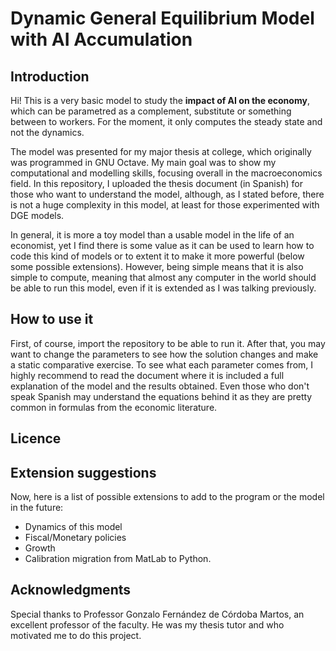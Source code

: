 # Dynamic General Equilibrium Model with AI Accumulation 

## Introduction
Hi! This is a very basic model to study the **impact of AI on the economy**, which can be parametred as a complement, substitute or something between to workers. For the moment, it only computes the steady state and not the dynamics.

The model was presented for my major thesis at college, which originally was programmed in GNU Octave. My main goal was to show my computational and modelling skills, focusing overall in the macroeconomics field. In this repository, I uploaded the thesis document (in Spanish) for those who want to understand the model, although, as I stated before, there is not a huge complexity in this model, at least for those experimented with DGE models. 

In general, it is more a toy model than a usable model in the life of an economist, yet I find there is some value as it can be used to learn how to code this kind of models or to extent it to make it more powerful (below some possible extensions). However, being simple means that it is also simple to compute, meaning that almost any computer in the world should be able to run this model, even if it is extended as I was talking previously. 

## How to use it 

First, of course, import the repository to be able to run it. After that, you may want to change the parameters to see how the solution changes and make a static comparative exercise. To see what each parameter comes from, I highly recommend to read the document where it is included a full explanation of the model and the results obtained. Even those who don't speak Spanish may understand the equations behind it as they are pretty common in formulas from the economic literature. 

## Licence 

## Extension suggestions 

Now, here is a list of possible extensions to add to the program or the model in the future: 

- Dynamics of this model
- Fiscal/Monetary policies
- Growth
- Calibration migration from MatLab to Python.  

## Acknowledgments

Special thanks to Professor Gonzalo Fernández de Córdoba Martos, an excellent professor of the faculty. He was my thesis tutor and who motivated me to do this project.
